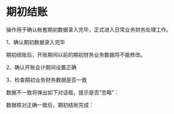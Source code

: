 # 期初结账
操作用于确认帐套期初数据录入完毕，正式进入日常业务财务处理工作。

1、确认期初数据录入完毕

期初结账后，开账期间以前的期初财务业务数据将不能修改。


2、确认开账会计期间设置正确


3、检查期初业务财务数据是否一致

数据不一致将弹出如下对话框，提示是否“忽略”：


数据核对正确一致后，期初结账完成：